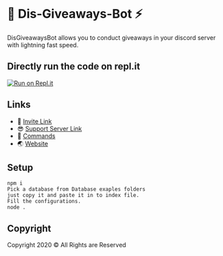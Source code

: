 # 🎁 Dis-Giveaways-Bot ⚡
DisGiveawaysBot allows you to conduct giveaways in your discord server with lightning fast speed.

## Directly run the code on repl.it
[![Run on Repl.it](https://repl.it/badge/github/Zaid-maker/official-giveaway-bot)](https://repl.it/github/Zaid-maker/official-giveaway-bot)

## Links
- 🔗 [Invite Link](https://discord.com/api/oauth2/authorize?client_id=854736126229086218&permissions=8&scope=bot)
- 😎 [Support Server Link](https://discord.gg/teSVjNq6fd)
- 📃 [Commands](https://github.com/Zaid-maker/-Official-Giveaway-Bot-/blob/master/AVAILABLE_COMMANDS.md)
- 🌏 [Website](https://zaid-maker.github.io/givesawaysbot.github.io)

## Setup
`npm i`</br>
`Pick a database from Database exaples folders`</br>
`just copy it and paste it in to index file.`</br>
`Fill the configurations.`</br>
`node .`

## Copyright
Copyright 2020 © All Rights are Reserved
